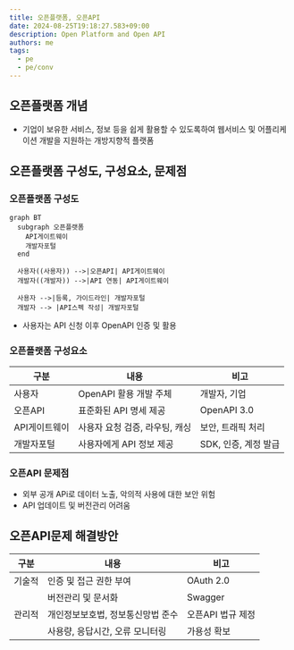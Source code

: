 ```yaml
---
title: 오픈플랫폼, 오픈API
date: 2024-08-25T19:18:27.583+09:00
description: Open Platform and Open API
authors: me
tags:
  - pe
  - pe/conv
---
```


## 오픈플랫폼 개념

- 기업이 보유한 서비스, 정보 등을 쉽게 활용할 수 있도록하여 웹서비스 및 어플리케이션 개발을 지원하는 개방지향적 플랫폼

## 오픈플랫폼 구성도, 구성요소, 문제점

### 오픈플랫폼 구성도

```mermaid
graph BT
  subgraph 오픈플랫폼
    API게이트웨이
    개발자포털
  end

  사용자((사용자)) -->|오픈API| API게이트웨이
  개발자((개발자)) -->|API 연동| API게이트웨이

  사용자 -->|등록, 가이드라인| 개발자포털
  개발자 --> |API스펙 작성| 개발자포털
```

- 사용자는 API 신청 이후 OpenAPI 인증 및 활용

### 오픈플랫폼 구성요소

| 구분 | 내용 | 비고 |
| --- | --- | --- |
| 사용자 | OpenAPI 활용 개발 주체 | 개발자, 기업 |
| 오픈API | 표준화된 API 명세 제공 | OpenAPI 3.0 |
| API게이트웨이 | 사용자 요청 검증, 라우팅, 캐싱 | 보안, 트래픽 처리 |
| 개발자포털 | 사용자에게 API 정보 제공 | SDK, 인증, 계정 발급 |

### 오픈API 문제점

- 외부 공개 APi로 데이터 노출, 악의적 사용에 대한 보안 위험
- API 업데이트 및 버전관리 어려움

## 오픈API문제 해결방안

| 구분 | 내용 | 비고 |
| --- | --- | --- |
| 기술적 | 인증 및 접근 권한 부여 | OAuth 2.0 |
| | 버전관리 및 문서화 | Swagger |
| 관리적 | 개인정보보호법, 정보통신망법 준수 | 오픈API 법규 제정 |
| | 사용량, 응답시간, 오류 모니터링 | 가용성 확보 |
